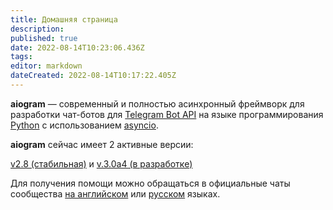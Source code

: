 ```yaml
---
title: Домашняя страница
description: 
published: true
date: 2022-08-14T10:23:06.436Z
tags: 
editor: markdown
dateCreated: 2022-08-14T10:17:22.405Z
---
```


**aiogram** — современный и полностью асинхронный фреймворк для разработки чат-ботов для [Telegram Bot API](https://core.telegram.org/bots/api) на языке программирования [Python](https://www.python.org/) с использованием [asyncio](https://docs.python.org/3/library/asyncio.html).

**aiogram** сейчас имеет 2 активные версии:

[v2.8 (стабильная)](https://docs.aiogram.dev/) и [v.3.0a4 (в разработке)](https://dev-docs.aiogram.dev/)

Для получения помощи можно обращаться в официальные чаты сообщества [на английском](https://t.me/aiogram) или [русском](https://t.me/aiogram_ru) языках.